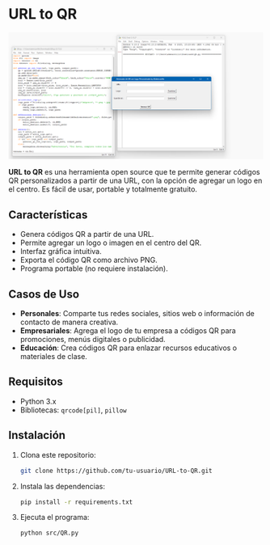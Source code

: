 # URL to QR

![Captura de pantalla](assets/screenshot.png)

**URL to QR** es una herramienta open source que te permite generar códigos QR personalizados a partir de una URL, con la opción de agregar un logo en el centro. Es fácil de usar, portable y totalmente gratuito.

## Características
- Genera códigos QR a partir de una URL.
- Permite agregar un logo o imagen en el centro del QR.
- Interfaz gráfica intuitiva.
- Exporta el código QR como archivo PNG.
- Programa portable (no requiere instalación).

## Casos de Uso
- **Personales**: Comparte tus redes sociales, sitios web o información de contacto de manera creativa.
- **Empresariales**: Agrega el logo de tu empresa a códigos QR para promociones, menús digitales o publicidad.
- **Educación**: Crea códigos QR para enlazar recursos educativos o materiales de clase.

## Requisitos
- Python 3.x
- Bibliotecas: `qrcode[pil]`, `pillow`

## Instalación
1. Clona este repositorio:
   ```bash
   git clone https://github.com/tu-usuario/URL-to-QR.git
2. Instala las dependencias:
   ```bash
   pip install -r requirements.txt
3. Ejecuta el programa:
   ```bash
   python src/QR.py
